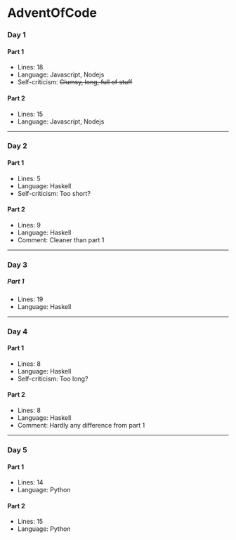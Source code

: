 # AdventOfCode

### Day 1
#### Part 1
* Lines: 18
* Language: Javascript, Nodejs
* Self-criticism: ~~Clumsy, long, full of stuff~~
#### Part 2
* Lines: 15
* Language: Javascript, Nodejs
---
### Day 2
#### Part 1
* Lines: 5
* Language: Haskell
* Self-criticism: Too short?
#### Part 2
* Lines: 9
* Language: Haskell
* Comment: Cleaner than part 1
---
### Day 3
##### Part 1
* Lines: 19
* Language: Haskell
---
### Day 4
#### Part 1
* Lines: 8
* Language: Haskell
* Self-criticism: Too long?
#### Part 2
* Lines: 8
* Language: Haskell
* Comment: Hardly any difference from part 1
---
### Day 5
#### Part 1
* Lines: 14
* Language: Python
#### Part 2
* Lines: 15
* Language: Python
